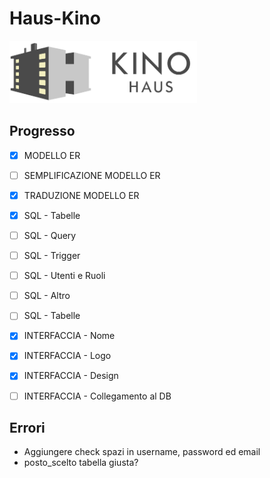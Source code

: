 # Haus-Kino

<img src="Untitled-1.png" width="300">

## Progresso
- [x] MODELLO ER
- [ ] SEMPLIFICAZIONE MODELLO ER
- [x] TRADUZIONE MODELLO ER
- [x] SQL - Tabelle
- [ ] SQL - Query
- [ ] SQL - Trigger
- [ ] SQL - Utenti e Ruoli
- [ ] SQL - Altro
- [ ] SQL - Tabelle
- [x] INTERFACCIA - Nome
- [x] INTERFACCIA - Logo
- [x] INTERFACCIA - Design
- [ ] INTERFACCIA - Collegamento al DB


## Errori
- Aggiungere check spazi in username, password ed email
- posto_scelto tabella giusta?

